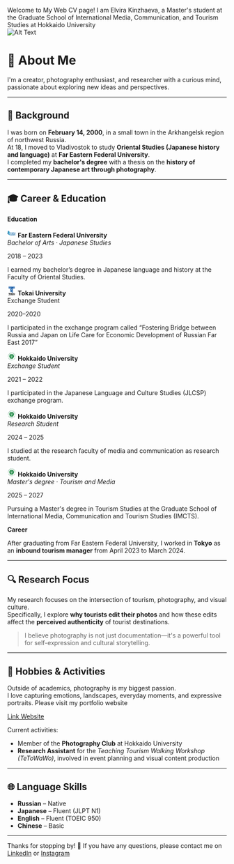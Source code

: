 
Welcome to My Web CV page! I am Elvira Kinzhaeva, a Master's student at the Graduate School of International Media, Communication, and Tourism Studies at Hokkaido University  
![Alt Text](photo.ptofile.ella.jpg.JPG)

# 👋 About Me

I'm a creator, photography enthusiast, and researcher with a curious mind, passionate about exploring new ideas and perspectives.

---

## 📍 Background

I was born on **February 14, 2000**, in a small town in the Arkhangelsk region of northwest Russia.  
At 18, I moved to Vladivostok to study **Oriental Studies (Japanese history and language)** at **Far Eastern Federal University**.  
I completed my **bachelor's degree** with a thesis on the **history of contemporary Japanese art through photography**.

---

## 🎓 Career & Education
**Education**

<img src="fefu.jpg" width="20"/> **Far Eastern Federal University**  
*Bachelor of Arts · Japanese Studies*  

2018 – 2023  

I earned my bachelor’s degree in Japanese language and history at the Faculty of Oriental Studies.

<img src="tokai.jpg" width="20"/> **Tokai University**  
Exchange Student

2020–2020

I participated in the exchange program called “Fostering Bridge between Russia and Japan on Life Care for Economic Development of Russian Far East 2017”


<img src="hokudai.jpg" width="20"/> **Hokkaido University**  
*Exchange Student*  

2021 – 2022  

I participated in the Japanese Language and Culture Studies (JLCSP) exchange program.

<img src="hokudai.jpg" width="20"/> **Hokkaido University**  
*Research Student* 

2024 – 2025  

I studied at the research faculty of media and communication as research student.

<img src="hokudai.jpg" width="20"/> **Hokkaido University**  
*Master's degree · Tourism and Media*  

2025 – 2027  

Pursuing a Master's degree in Tourism Studies at the Graduate School of International Media, Communication and Tourism Studies (IMCTS).

**Career**

After graduating from Far Eastern Federal University, I worked in **Tokyo** as an **inbound tourism manager** from April 2023 to March 2024.  

---

## 🔍 Research Focus

My research focuses on the intersection of tourism, photography, and visual culture.  
Specifically, I explore **why tourists edit their photos** and how these edits affect the **perceived authenticity** of tourist destinations.

> I believe photography is not just documentation—it's a powerful tool for self-expression and cultural storytelling.

---

## 📸 Hobbies & Activities

Outside of academics, photography is my biggest passion.  
I love capturing emotions, landscapes, everyday moments, and expressive portraits.
Please visit my portfolio website

[Link Website](https://elvirakinzhaevag5.wixsite.com/photo-portfolio?fbclid=PAQ0xDSwL6_pBleHRuA2FlbQIxMQABp8KNNx-tvE9h4OrkfzU4FbeXrQCxg50EDOf9qF8jHSGz6Zhx2v5TRTa_qTNH_aem_yNRHRVb0H0QepwLpWm0rEA)


Current activities:
- Member of the **Photography Club** at Hokkaido University
- **Research Assistant** for the *Teaching Tourism Walking Workshop (TeToWaWo)*, involved in event planning and visual content production

---

## 🌐 Language Skills

- **Russian** – Native  
- **Japanese** – Fluent (JLPT N1)  
- **English** – Fluent (TOEIC 950)  
- **Chinese** – Basic

---

Thanks for stopping by! 🌿
If you have any questions, please contact me on [LinkedIn](https://www.linkedin.com/in/elvira-kinzhaeva-a17514374?utm_source=share&utm_campaign=share_via&utm_content=profile&utm_medium=ios_app)
or [Instagram](https://www.instagram.com/alison.lost?igsh=bW5tb2JkMjJyYWw%3D&utm_source=qr)
